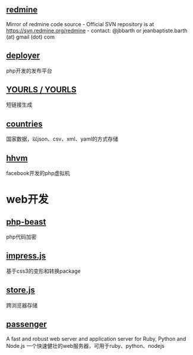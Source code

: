 ## [redmine](https://github.com/redmine/redmine)
Mirror of redmine code source - Official SVN repository is at https://svn.redmine.org/redmine - contact: @jbbarth or jeanbaptiste.barth (at) gmail (dot) com

## [deployer](https://github.com/deployphp/deployer)
php开发的发布平台

## [YOURLS / YOURLS](https://github.com/YOURLS/YOURLS)
短链接生成

## [countries](https://github.com/mledoze/countries)
国家数据，以json、csv、xml、yaml的方式存储

## [hhvm](https://github.com/facebook/hhvm)
facebook开发的php虚拟机

# web开发

## [php-beast](https://github.com/imaben/php-beast-binaries)
php代码加密

## [impress.js](https://github.com/impress/impress.js)
基于css3的变形和转换package

## [store.js](https://github.com/marcuswestin/store.js)
跨浏览器存储

## [passenger](https://github.com/phusion/passenger)
A fast and robust web server and application server for Ruby, Python and Node.js
一个快速健壮的web服务器，可用于ruby、python、nodejs